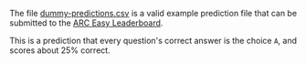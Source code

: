 The file [dummy-predictions.csv](dummy-predictions.csv) is a valid example prediction file that can be submitted to the [ARC Easy Leaderboard](https://leaderboard.allenai.org/).

This is a prediction that every question's correct answer is the choice `A`, and scores about 25% correct.
